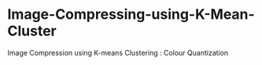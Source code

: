 # Image-Compressing-using-K-Mean-Cluster
Image Compression using K-means Clustering : Colour Quantization
